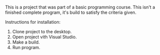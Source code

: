 This is a project that was part of a basic programming course. This isn't a finished complete program,
it's build to satisfy the criteria given. 

Instructions for installation:

1. Clone project to the desktop.
2. Open project vith Visual Studio.
3. Make a build.
4. Run program.
